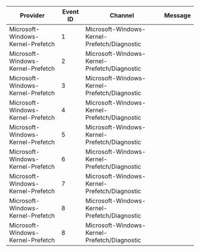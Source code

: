 Provider                           |  Event ID  |  Channel                                       |  Message
-----------------------------------|------------|------------------------------------------------|---------
Microsoft-Windows-Kernel-Prefetch  |  1         |  Microsoft-Windows-Kernel-Prefetch/Diagnostic  |
Microsoft-Windows-Kernel-Prefetch  |  2         |  Microsoft-Windows-Kernel-Prefetch/Diagnostic  |
Microsoft-Windows-Kernel-Prefetch  |  3         |  Microsoft-Windows-Kernel-Prefetch/Diagnostic  |
Microsoft-Windows-Kernel-Prefetch  |  4         |  Microsoft-Windows-Kernel-Prefetch/Diagnostic  |
Microsoft-Windows-Kernel-Prefetch  |  5         |  Microsoft-Windows-Kernel-Prefetch/Diagnostic  |
Microsoft-Windows-Kernel-Prefetch  |  6         |  Microsoft-Windows-Kernel-Prefetch/Diagnostic  |
Microsoft-Windows-Kernel-Prefetch  |  7         |  Microsoft-Windows-Kernel-Prefetch/Diagnostic  |
Microsoft-Windows-Kernel-Prefetch  |  8         |  Microsoft-Windows-Kernel-Prefetch/Diagnostic  |
Microsoft-Windows-Kernel-Prefetch  |  8         |  Microsoft-Windows-Kernel-Prefetch/Diagnostic  |